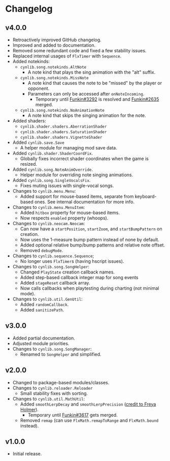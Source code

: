 # Changelog

## v4.0.0

- Retroactively improved GitHub changelog.
- Improved and added to documentation.
- Removed some redundant code and fixed a few stability issues.
- Replaced internal usages of `FlxTimer` with `Sequence`.
- Added notekinds:
  - `cynlib.song.notekinds.AltNote`
    - A note kind that plays the sing animation with the "alt" suffix.
  - `cynlib.song.notekinds.MissNote`
    - A note kind that causes the note to be "missed" by the player or opponent.
    - Parameters can only be accessed after `onNoteIncoming`.
      - Temporary until [Funkin#3292](https://github.com/FunkinCrew/Funkin/issues/3292) is resolved and [Funkin#2635](https://github.com/FunkinCrew/Funkin/pull/2635) merged.
  - `cynlib.song.notekinds.NoAnimationNote`
    - A note kind that skips the singing animation for the note.
- Added shaders:
  - `cynlib.shader.shaders.AberrationShader`
  - `cynlib.shader.shaders.SaturationShader`
  - `cynlib.shader.shaders.VignetteShader`
- Added `cynlib.save.Save`
  - A helper module for managing mod save data.
- Added `cynlib.shader.ShaderCoordFix`.
  - Globally fixes incorrect shader coordinates when the game is resized.
- Added `cynlib.song.NoteAnimOverride`.
  - Helper module for overriding note singing animations.
- Added `cynlib.song.SingleVocalsFix`.
  - Fixes muting issues with single-vocal songs.
- Changes to `cynlib.menu.Menu`:
  - Added support for mouse-based items, separate from keyboard-based ones. See internal documentation for more info.
- Changes to `cynlib.menu.MenuItem`:
  - Added `hitbox` property for mouse-based items.
  - Now respects `enabled` property (whoops).
- Changes to `cynlib.neocam.Neocam`:
  - Can now have a `startPosition`, `startZoom`, and `startBumpPattern` on creation.
  - Now uses the 1-measure bump pattern instead of none by default.
  - Added optional relative bump/bump patterns and relative note offset.
  - Removed `debugMode`.
- Changes to `cynlib.sequence.Sequence`;
  - No longer uses `FlxTimer`s (having hscript issues).
- Changes to `cynlib.song.SongHelper`:
  - Changed `PlayState` creation callback names.
  - Added step-based callback integer map for song events
  - Added `stageReset` callback array.
  - Now calls callbacks when playtesting during charting (not minimal mode).
- Changes to `cynlib.util.GenUtil`:
  - Added `randomCallback`.
  - Added `sanitizePath`.

## v3.0.0

- Added partial documentation.
- Adjusted module priorities.
- Changes to `cynlib.song.SongManager`:
  - Renamed to `SongHelper` and simplified.

## v2.0.0

- Changed to package-based modules/classes.
- Changes to `cynlib.reloader.Reloader`
  - Small stability fixes with sorting.
- Changes to `cynlib.util.MathUtil`:
  - Added `smoothLerpDecay` and `smoothLerpPrecision` ([credit to Freya Holmer](https://twitter.com/FreyaHolmer/status/1757918211679650262)).
    - Temporary until [Funkin#3617](https://github.com/FunkinCrew/Funkin/pull/3617) gets merged.
  - Removed `remap` (can use `FlxMath.remapToRange` and `FlxMath.bound` instead).

## v1.0.0

- Initial release.

